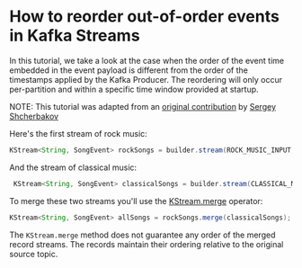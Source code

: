 <!-- title: How to reorder out-of-order events in Kafka Streams -->
<!-- description: In this tutorial, learn reorder out-of-order events Kafka Streams, with step-by-step instructions and supporting code. -->

# How to reorder out-of-order events in Kafka Streams

In this tutorial, we take a look at the case when the order of the event time embedded in the event payload is different from the order of the timestamps applied by the Kafka Producer.  The reordering will only occur per-partition and within a specific time window provided at startup. 

NOTE: This tutorial was adapted from an [original contribution](https://github.com/confluentinc/kafka-streams-examples/pull/411) by [Sergey Shcherbakov](https://github.com/sshcherbakov)

Here's the first stream of rock music:

```java
KStream<String, SongEvent> rockSongs = builder.stream(ROCK_MUSIC_INPUT, Consumed.with(stringSerde, songEventSerde));
```

And the stream of classical music:

```java
 KStream<String, SongEvent> classicalSongs = builder.stream(CLASSICAL_MUSIC_INPUT, Consumed.with(stringSerde, songEventSerde));
```

To merge these two streams you'll use the [KStream.merge](https://javadoc.io/static/org.apache.kafka/kafka-streams/3.6.1/org/apache/kafka/streams/kstream/KStream.html#merge-org.apache.kafka.streams.kstream.KStream-) operator:

```java
KStream<String, SongEvent> allSongs = rockSongs.merge(classicalSongs);
```
The `KStream.merge` method does not guarantee any order of the merged record streams.  The records maintain their ordering relative to the original source topic.
